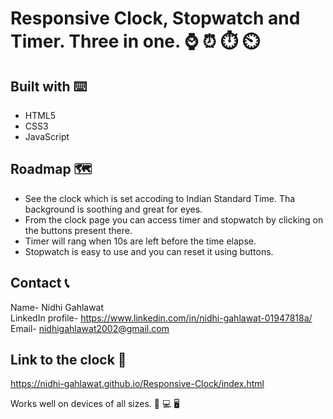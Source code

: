 # Responsive Clock, Stopwatch and Timer. Three in one. ⌚ :alarm_clock: :stopwatch: :timer_clock:
 
## Built with ⌨️
* HTML5
* CSS3
* JavaScript  

## Roadmap 🗺️
* See the clock which is set accoding to Indian Standard Time. Tha background is soothing and great for eyes.
* From the clock page you can access timer and stopwatch by clicking on the buttons present there.
* Timer will rang when 10s are left before the time elapse.
* Stopwatch is easy to use and you can reset it using buttons.

## Contact 📞
Name- Nidhi Gahlawat  
LinkedIn profile- https://www.linkedin.com/in/nidhi-gahlawat-01947818a/  
Email- nidhigahlawat2002@gmail.com  

## Link to the clock 🔗
https://nidhi-gahlawat.github.io/Responsive-Clock/index.html

Works well on devices of all sizes. 📱 💻 🖥️
